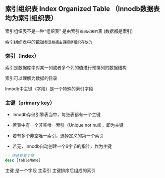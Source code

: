 ## 索引组织表  Index Organized Table （Innodb数据表均为索引组织表）
索引组织表不是一种“组织表”
是由索引`组织起来的`表 (数据都是索引)

索引组织表中的数据`都是根据主键顺序组织存放的`

### 索引（index）
索引是数据库中对某一列或者多个列的值进行预排列的数据结构

索引可以理解为数据的目录

Innodb中主键（字段）是一个特殊的索引字段

### 主键（primary key）
- Innodb存储引擎表当中，每张表都有一个主键

- 若表中有一个非空唯一索引（Unique not null），即为主键

- 若有多个非空唯一索引，选择定义的第一个索引

- 若无，innodb自动创建一个6字节的指针，作为主键


```sql
-- 快速查看主键
desc [tableName] 
```

主键 是一个字段
主索引 主键排序后组成的索引
